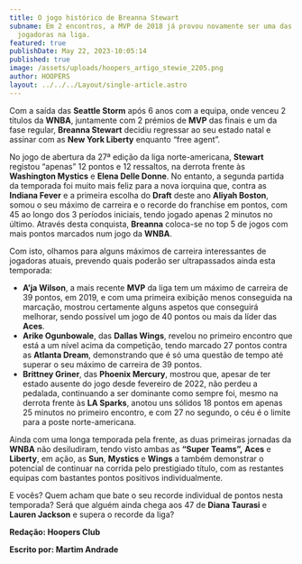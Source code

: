 ```yaml
---
title: O jogo histórico de Breanna Stewart
subname: Em 2 encontros, a MVP de 2018 já provou novamente ser uma das melhores
  jogadoras na liga.
featured: true
publishDate: May 22, 2023-10:05:14
published: true
image: /assets/uploads/hoopers_artigo_stewie_2205.png
author: HOOPERS
layout: ../../../Layout/single-article.astro
---
```

Com a saída das **Seattle Storm** após 6 anos com a equipa, onde venceu 2 títulos da **WNBA**, juntamente com 2 prémios de **MVP** das finais e um da fase regular, **Breanna Stewart** decidiu regressar ao seu estado natal e assinar com as **New York Liberty** enquanto “free agent”.



No jogo de abertura da 27ª edição da liga norte-americana, **Stewart** registou “apenas” 12 pontos e 12 ressaltos, na derrota frente às **Washington Mystics** e **Elena Delle Donne**. No entanto, a segunda partida da temporada foi muito mais feliz para a nova iorquina que, contra as **Indiana Fever** e a primeira escolha do **Draft** deste ano **Aliyah Boston**, somou o seu máximo de carreira e o recorde do franchise em pontos, com 45 ao longo dos 3 períodos iniciais, tendo jogado apenas 2 minutos no último. Através desta conquista, **Breanna** coloca-se no top 5 de jogos com mais pontos marcados num jogo da **WNBA**.



Com isto, olhamos para alguns máximos de carreira interessantes de jogadoras atuais, prevendo quais poderão ser ultrapassados ainda esta temporada:



* **A’ja Wilson**, a mais recente **MVP** da liga tem um máximo de carreira de 39 pontos, em 2019, e com uma primeira exibição menos conseguida na marcação, mostrou certamente alguns aspetos que conseguirá melhorar, sendo possível um jogo de 40 pontos ou mais da líder das **Aces**.
* **Arike Ogunbowale**, das **Dallas Wings**, revelou no primeiro encontro que está a um nível acima da competição, tendo marcado 27 pontos contra as **Atlanta Dream**, demonstrando que é só uma questão de tempo até superar o seu máximo de carreira de 39 pontos.
* **Brittney Griner**, das **Phoenix Mercury**, mostrou que, apesar de ter estado ausente do jogo desde fevereiro de 2022, não perdeu a pedalada, continuando a ser dominante como sempre foi, mesmo na derrota frente às **LA Sparks**, anotou uns sólidos 18 pontos em apenas 25 minutos no primeiro encontro, e com 27 no segundo, o céu é o limite para a poste norte-americana.



Ainda com uma longa temporada pela frente, as duas primeiras jornadas da **WNBA** não desiludiram, tendo visto ambas as **“Super Teams”,** **Aces** e **Liberty**, em ação, as **Sun**, **Mystics** e **Wings** a também demonstrar o potencial de continuar na corrida pelo prestigiado título, com as restantes equipas com bastantes pontos positivos individualmente.



E vocês? Quem acham que bate o seu recorde individual de pontos nesta temporada? Será que alguém ainda chega aos 47 de **Diana Taurasi** e **Lauren Jackson** e supera o recorde da liga?



**Redação: Hoopers Club**

**Escrito por: Martim Andrade**